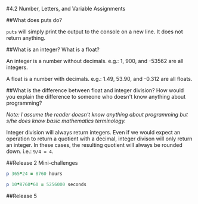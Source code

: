 #4.2 Number, Letters, and Variable Assignments

##What does puts do?

<code>puts</code> will simply print the output to the console on a new line. It does not return anything.

##What is an integer? What is a float?

An integer is a number without decimals. e.g.: 1, 900, and -53562 are all integers.

A float is a number with decimals. e.g.: 1.49, 53.90, and -0.312 are all floats.


##What is the difference between float and integer division? How would you explain the difference to someone who doesn't know anything about programming?

*Note: I assume the reader doesn't know anything about programming but s/he does know basic mathematics terminology.*

Integer division will always return integers. Even if we would expect an operation to return a quotient with a decimal, integer divison will only return an integer. In these cases, the resulting quotient will always be rounded down. i.e.: <code>9/4 = 4</code>.


##Release 2 Mini-challenges

```ruby
p 365*24 = 8760 hours

p 10*8760*60 = 5256000 seconds
```

##Release 5